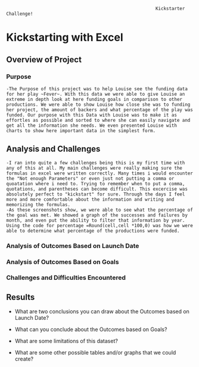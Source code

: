                                                             Kickstarter Challenge!
# Kickstarting with Excel

## Overview of Project

### Purpose
    -The Purpose of this project was to help Louise see the funding data for her play ~Fever~. With this data we were able to give Louise an extreme in depth look at here funding goals in comparison to other productions. We were able to show Louise how close she was to funding her project, the amount of backers and what percentage of the play was funded. Our purpose with this Data with Louise was to make it as effortles as possible and sorted to where she can easily navigate and get all the information she needs. We even presented Louise with charts to show here important data in the simplest form. 

## Analysis and Challenges
    -I ran into quite a few challenges being this is my first time with any of this at all. My main challenges were really making sure the formulas in excel were written correctly. Many times i would encounter the "Not enough Parameters" or even just not putting a comma or quoatation where i need to. Trying to remember when to put a comma, quotations, and parentheses can become difficult. This excercise was absolutely perfect to "kickstart" for sure. Through the days I feel more and more comfortable about the information and writing and memorizing the formulas.
    -As these screenshots show, we were able to see what the percentage of the goal was met. We showed a graph of the successes and failures by month, and even put the ability to filter that information by year. Using the code for percentage =Round(cell,cell *100,0) was how we were able to determine what percentage of the productions were funded. 

### Analysis of Outcomes Based on Launch Date

### Analysis of Outcomes Based on Goals

### Challenges and Difficulties Encountered

## Results

- What are two conclusions you can draw about the Outcomes based on Launch Date?

- What can you conclude about the Outcomes based on Goals?

- What are some limitations of this dataset?

- What are some other possible tables and/or graphs that we could create?


